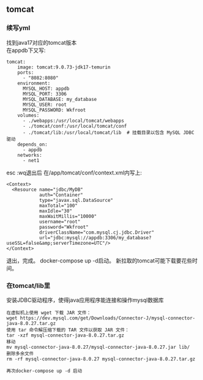 ## tomcat
### 续写yml
找到java17对应的tomcat版本 <br>
在appdb下又写: 
```
tomcat:  
    image: tomcat:9.0.73-jdk17-temurin 
    ports:   
      - "8082:8080" 
    environment:
      MYSQL_HOST: appdb
      MYSQL_PORT: 3306
      MYSQL_DATABASE: my_database
      MYSQL_USER: root
      MYSQL_PASSWORD: Wkfroot
    volumes:
      - ./webapps:/usr/local/tomcat/webapps
      - ./tomcat/conf:/usr/local/tomcat/conf
      - ./tomcat/lib:/usr/local/tomcat/lib  # 挂载目录以包含 MySQL JDBC 驱动
    depends_on:
      - appdb
    networks:
      - net1
```
esc  :wq退出后
在/app/tomcat/conf/context.xml内写上:
```
<Context>
  <Resource name="jdbc/MyDB"
            auth="Container"
            type="javax.sql.DataSource"
            maxTotal="100"
            maxIdle="30"
            maxWaitMillis="10000"
            username="root"
            password="Wkfroot"
            driverClassName="com.mysql.cj.jdbc.Driver"
            url="jdbc:mysql://appdb:3306/my_database?useSSL=false&amp;serverTimezone=UTC"/>
</Context>
```
退出，完成。
docker-compose up -d启动。
新拉取的tomcat可能下载要花些时间。

### 在tomcat/lib里
安装JDBC驱动程序，使得java应用程序能连接和操作mysql数据库
```
在虚拟机上使用 wget 下载 JAR 文件：
wget https://dev.mysql.com/get/Downloads/Connector-J/mysql-connector-java-8.0.27.tar.gz
使用 tar 命令解压缩下载的 TAR 文件以获取 JAR 文件：
tar -xzf mysql-connector-java-8.0.27.tar.gz
移动
mv mysql-connector-java-8.0.27/mysql-connector-java-8.0.27.jar lib/
删除多余文件
rm -rf mysql-connector-java-8.0.27 mysql-connector-java-8.0.27.tar.gz

再次docker-compose up -d 启动